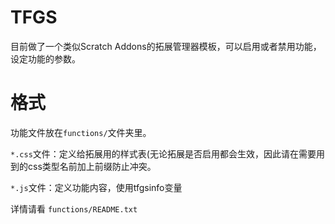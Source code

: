 # TFGS

目前做了一个类似Scratch Addons的拓展管理器模板，可以启用或者禁用功能，设定功能的参数。

# 格式

功能文件放在`functions/`文件夹里。

`*.css`文件：定义给拓展用的样式表(无论拓展是否启用都会生效，因此请在需要用到的css类型名前加上前缀防止冲突。

`*.js`文件：定义功能内容，使用tfgsinfo变量

详情请看 `functions/README.txt`

